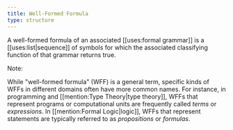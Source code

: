 ```yaml
---
title: Well-Formed Formula
type: structure
---
```


A well-formed formula of an associated [[uses:formal grammar]] is a [[uses:list|sequence]] of symbols for which the associated classifying function of that grammar returns true.

Note:

While "well-formed formula" (WFF) is a general term, specific kinds of WFFs in different domains often have more common names. For instance, in programming and [[mention:Type Theory|type theory]], WFFs that represent programs or computational units are frequently called *terms* or *expressions*. In [[mention:Formal Logic|logic]], WFFs that represent statements are typically referred to as *propositions* or *formulas*.